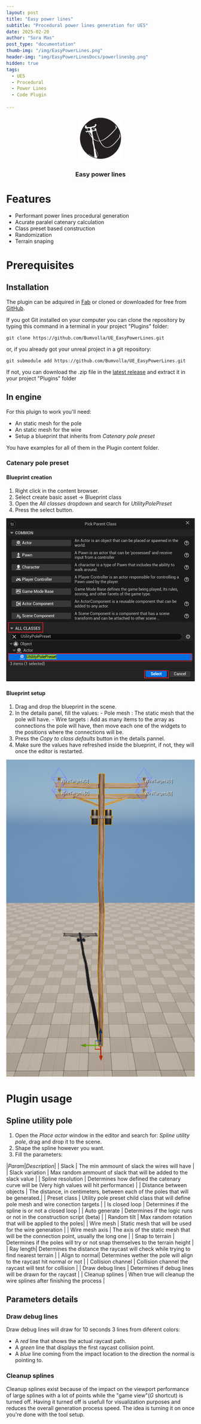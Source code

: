 ```yaml
---
layout: post
title: "Easy power lines"
subtitle: "Procedural power lines generation for UE5"
date: 2025-02-20
author: "Sora Mas"
post_type: "documentation"
thumb-img: "/img/EasyPowerLines.png"
header-img: "img/EasyPowerLinesDocs/powerlinesbg.png"
hidden: true
tags:
  - UE5
  - Procedural
  - Power Lines
  - Code Plugin

---
```


<p align="center">
  <a href="https://github.com/Bumvolla/UE_EasyPowerLines">
    <img src="/img/EasyPowerLines.png" alt="Logo" width="120" height="120">
  </a>
<h3 align="center">Easy power lines</h3>
</p>

# Features

- Performant power lines procedural generation
- Acurate paralel catenary calculation
- Class preset based construction
- Randomization
- Terrain snaping

# Prerequisites

## Installation

The plugin can be adquired in [Fab](https://www.fab.com/listings/df95fe55-b016-46e1-9ffa-fd6e26241a61) or cloned or downloaded for free from [GitHub](https://github.com/Bumvolla/UE_EasyPowerLines).

If you got Git installed on your computer you can clone the repository by typing this command in a terminal in your project "Plugins" folder:


~~~
git clone https://github.com/Bumvolla/UE_EasyPowerLines.git
~~~

or, if you already got your unreal project in a git repository:


~~~
git submodule add https://github.com/Bumvolla/UE_EasyPowerLines.git
~~~

If not, you can download the .zip file in the [latest release](https://github.com/Bumvolla/UE_EasyPowerLines/releases/latest) and extract it in your project "Plugins" folder

## In engine

For this pluign to work you'll need:
 - An static mesh for the pole
 - An static mesh for the wire
 - Setup a blueprint that inherits from *Catenary pole preset*

 You have examples for all of them in the Plugin content folder.

 ### Catenary pole preset

 #### Blueprint creation

  1. Right click in the content browser.
  2. Select create basic asset -> Blueprint class
  3. Open the *All classes* dropdown and search for *UtilityPolePreset*
  4. Press the select button.

  ![image](img/EasyPowerLinesDocs/UtilityPolePresetCreation.png)

 #### Blueprint setup

  1. Drag and drop the blueprint in the scene.
  2. In the details panel, fill the values:
    - Pole mesh : The static mesh that the pole will have.
    - Wire targets : Add as many items to the array as connections the pole will have, then move each one of the widgets to the positions where the connections will be.
  3. Press the *Copy to class defaults* button in the details pannel.
  4. Make sure the values have refreshed inside the blueprint, if not, they will once the editor is restarted.

  ![image](img/EasyPowerLinesDocs/UtilityPolePresetWithTargets.png)


 # Plugin usage

 ## Spline utility pole

 1. Open the *Place actor* window in the editor and search for: *Spline utility pole*, drag and drop it to the scene.
 2. Shape the spline however you want.
 3. Fill the parameters:

 |*Param*|*Description*|
 | Slack | The min ammount of slack the wires will have |
 | Slack variation | Max random ammount of slack that will be added to the slack value |
 | Spline resolution | Determines how defined the catenary curve will be (Very high values will hit performance) |
 | Distance between objects | The distance, in centimeters, between each of the poles that will be generated.|
 | Preset class | Utility pole preset child class that will define pole mesh and wire conection targets |
 | Is closed loop | Determines if the spline is or not a closed loop |
 | Auto generate | Determines if the logic runs or not in the construction script (beta) |
 | Random tilt | Max random rotation that will be applied to the poles|
 | Wire mesh | Static mesh that will be used for the wire generation |
 | Wire mesh axis | The axis of the static mesh that will be the connection point, usually the long one |
 | Snap to terrain | Determines if the poles will try or not snap themselves to the terrain height |
 | Ray length| Determines the distance the raycast will check while trying to find nearest terrain  |
 | Align to normal| Determines wether the pole will align to the raycast hit normal or not |
 | Collision channel | Collision channel the raycast will test for collision |
 | Draw debug lines | Determines if debug lines will be drawn for the raycast |
 | Cleanup splines | When true will cleanup the wire splines after finishing the process |

 ## Parameters details

 ### Draw debug lines

 Draw debug lines will draw for 10 seconds 3 lines from diferent colors:
 - A *red* line that shows the actual raycast path.
 - A *green* line that displays the first raycast collision point.
 - A *blue* line coming from the impact location to the direction the normal is pointing to.

 ### Cleanup splines

 Cleanup splines exist because of the impact on the viewport performance of large splines with a lot of points while the "game view"(*G* shortcut) is turned off. 
 Having it turned off is usefull for visualization purposes and reduces the overall generation process speed.
 The idea is turning it on once you're done with the tool setup.


